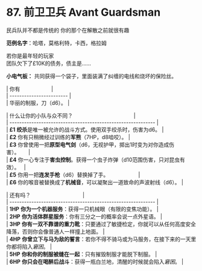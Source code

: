 # 87. 前卫卫兵 Avant Guardsman
  
民兵队并不都是传统的
你的那个在解散之前就很有趣


**范例名字**：哈塔，莫格利特，卡西，格拉姆
  
若你是最年轻的玩家  
团队欠下了£10K的债务，债主是……  
  
**小电气板：** 共同获得一个袋子，里面装满了纠缠的电线和烧坏的保险丝。  
  
  
| 你有                     |  
| ------------------------ |  
| 华丽的制服，刀（d6）。 |  
  
| 什么让你的小队与众不同？                                         |  
| ------------------------------------------------------------ |  
| **£1** **绞杀**是唯一被允许的战斗方式。使用双手绞杀时，伤害为d6。 |  
| **£2** 你有只稍微经过训练的**军熊**（7HP，d8啮咬）。 |  
| **£3** 你曾使用一把**原型电气剑**（d6，无视护甲，掷出1时变为对你造成伤害）。      |  
| **£4** 你一心专注于**害虫控制**。获得一个虫子炸弹（d10范围伤害，只对昆虫有效）。   |  
| **£5** 你用一把**连发手枪**（d6）替换掉了手。                    |  
| **£6** 你的喉音被替换成了**机械音**，可以凝聚出一道致命的声波射线（d6）。 |  
  
| 还有吗？                                   |  
| ------------------------------------------------------------ |  
| **1HP** **你为一个机器服务**：获得一只机械眼（有限的变焦功能）。 |  
| **2HP** **你为活体群星服务**：你有三分之一的概率会说一点外星语。 |  
| **3HP** **你有一双不靠谱的重力靴**：只要通过了敏捷检定，你就可以从任何高度安全降落，否则你会像普通人一样撞上地面。 |  
| **4HP** **你曾立下与马为敌的誓言**：若你不得不骑马或为马服务，在接下来的一天里你都将陷入*窘困*。 |  
| **5HP** **你和你的制服被缝在一起**：只有摧毁制服才能脱下制服。 |  
| **6HP** **你只会在喝醉后战斗**：获得一瓶白兰地，清醒的时候就会陷入*窘困*。 |